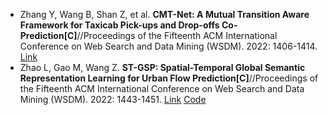 * Zhang Y, Wang B, Shan Z, et al. <b>CMT-Net: A Mutual Transition Aware Framework for Taxicab Pick-ups and Drop-offs Co-Prediction[C]</b>//Proceedings of the Fifteenth ACM International Conference on Web Search and Data Mining (WSDM). 2022: 1406-1414. [Link](https://dl.acm.org/doi/abs/10.1145/3488560.3498394)
* Zhao L, Gao M, Wang Z. <b>ST-GSP: Spatial-Temporal Global Semantic Representation Learning for Urban Flow Prediction[C]</b>//Proceedings of the Fifteenth ACM International Conference on Web Search and Data Mining (WSDM). 2022: 1443-1451. [Link](https://dl.acm.org/doi/abs/10.1145/3488560.3498444) [Code](https://github.com/k51/STGSP)
